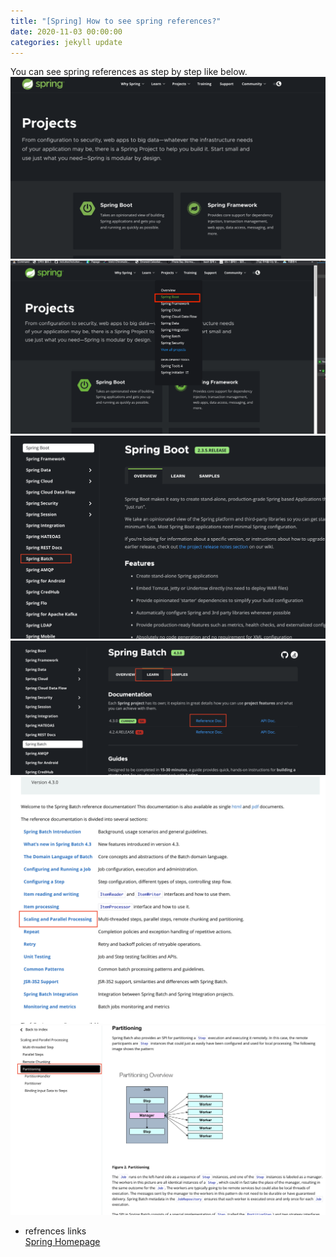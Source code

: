 ```yaml
---
title: "[Spring] How to see spring references?"
date: 2020-11-03 00:00:00
categories: jekyll update
---
```

You can see spring references as step by step like below.<br>
<img src='/assets/img/20201103/20201103_img1.png'><br>
<img src='/assets/img/20201103/20201103_img2.png'><br>
<img src='/assets/img/20201103/20201103_img3.png'><br>
<img src='/assets/img/20201103/20201103_img4.png'><br>
<img src='/assets/img/20201103/20201103_img5.png'><br>
<img src='/assets/img/20201103/20201103_img6.png'><br>

* refrences links <br>
[Spring Homepage](https://spring.io, "google link")